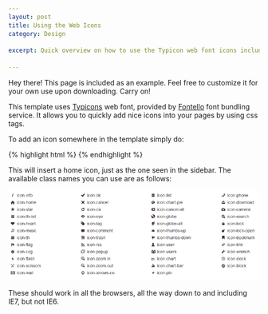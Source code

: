 ```yaml
---
layout: post
title: Using the Web Icons
category: Design

excerpt: Quick overview on how to use the Typicon web font icons included with this template.

---
```


<p class="message">
  Hey there! This page is included as an example. Feel free to customize it for your own use upon downloading. Carry on!
</p>

This template uses [Typicons][ty] web font, provided by [Fontello][fo] font bundling service. It allows you to quickly
add nice icons into your pages by using css tags.

To add an icon somewhere in the template simply do:

{% highlight html %}
<i class="icon-home"></i>
{% endhighlight %}

This will insert a home icon, just as the one seen in the sidebar. The available class names you can use are as follows:

![Available Icons][icons]

These should work in all the browsers, all the way down to and including IE7, but not IE6.



[ty]: http://typicons.com/
[fo]: http://fontello.com/

[icons]: /resources/img/icons.png "Available Icons"


